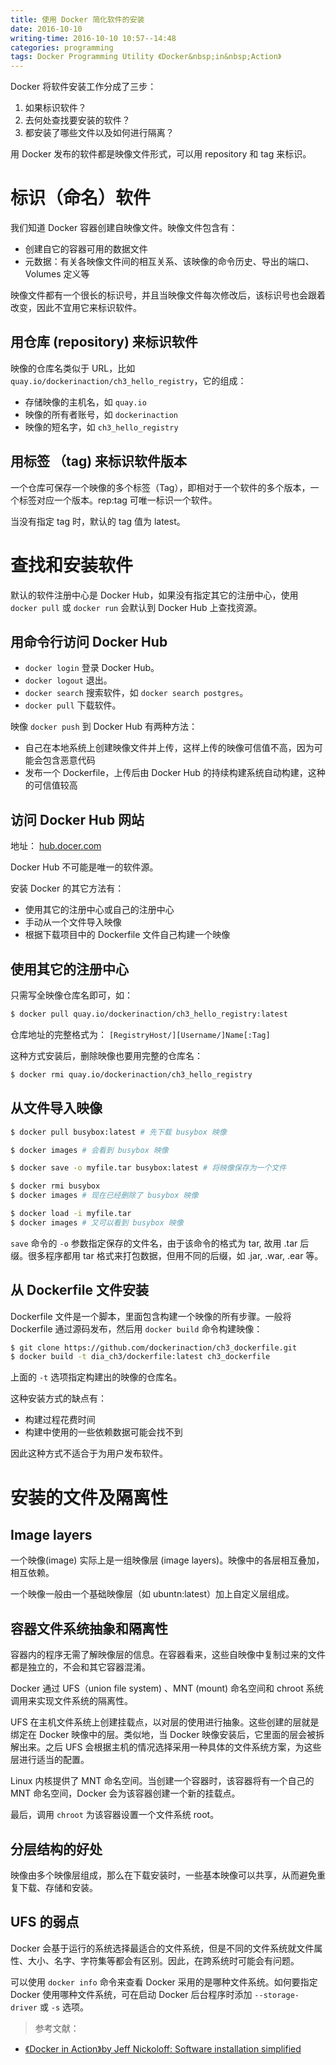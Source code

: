 ```yaml
---
title: 使用 Docker 简化软件的安装
date: 2016-10-10
writing-time: 2016-10-10 10:57--14:48
categories: programming
tags: Docker Programming Utility 《Docker&nbsp;in&nbsp;Action》
---
```


Docker 将软件安装工作分成了三步：

1. 如果标识软件？
2. 去何处查找要安装的软件？
3. 都安装了哪些文件以及如何进行隔离？

用 Docker 发布的软件都是映像文件形式，可以用 repository 和 tag 来标识。

# 标识（命名）软件 

我们知道 Docker 容器创建自映像文件。映像文件包含有：

+ 创建自它的容器可用的数据文件
+ 元数据：有关各映像文件间的相互关系、该映像的命令历史、导出的端口、Volumes 定义等


映像文件都有一个很长的标识号，并且当映像文件每次修改后，该标识号也会跟着改变，因此不宜用它来标识软件。

## 用仓库 (repository) 来标识软件

映像的仓库名类似于 URL，比如 `quay.io/dockerinaction/ch3_hello_registry`，它的组成：

+ 存储映像的主机名，如 `quay.io`
+ 映像的所有者账号，如 `dockerinaction`
+ 映像的短名字，如 `ch3_hello_registry`


## 用标签 （tag) 来标识软件版本

一个仓库可保存一个映像的多个标签（Tag），即相对于一个软件的多个版本，一个标签对应一个版本。rep:tag 可唯一标识一个软件。

当没有指定 tag 时，默认的 tag 值为 latest。

# 查找和安装软件

默认的软件注册中心是 Docker Hub，如果没有指定其它的注册中心，使用 `docker pull` 或 `docker run` 会默认到 Docker Hub 上查找资源。


## 用命令行访问 Docker Hub

+ `docker login` 登录 Docker Hub。
+ `docker logout` 退出。
+ `docker search` 搜索软件，如 `docker search postgres`。
+ `docker pull` 下载软件。

映像 `docker push` 到 Docker Hub 有两种方法：

+ 自己在本地系统上创建映像文件并上传，这样上传的映像可信值不高，因为可能会包含恶意代码
+ 发布一个 Dockerfile，上传后由 Docker Hub 的持续构建系统自动构建，这种的可信值较高


## 访问 Docker Hub 网站

地址： [hub.docer.com](https://hub.docer.com)


Docker Hub 不可能是唯一的软件源。

安装 Docker 的其它方法有：

+ 使用其它的注册中心或自己的注册中心
+ 手动从一个文件导入映像
+ 根据下载项目中的 Dockerfile 文件自己构建一个映像


## 使用其它的注册中心

只需写全映像仓库名即可，如：

```bash
$ docker pull quay.io/dockerinaction/ch3_hello_registry:latest
```

仓库地址的完整格式为： `[RegistryHost/][Username/]Name[:Tag]`

这种方式安装后，删除映像也要用完整的仓库名：

```bash
$ docker rmi quay.io/dockerinaction/ch3_hello_registry
```


## 从文件导入映像

```bash
$ docker pull busybox:latest # 先下载 busybox 映像

$ docker images # 会看到 busybox 映像

$ docker save -o myfile.tar busybox:latest # 将映像保存为一个文件

$ docker rmi busybox
$ docker images # 现在已经删除了 busybox 映像

$ docker load -i myfile.tar
$ docker images # 又可以看到 busybox 映像
```

`save` 命令的 `-o` 参数指定保存的文件名，由于该命令的格式为 tar, 故用 .tar 后缀。很多程序都用 tar 格式来打包数据，但用不同的后缀，如 .jar, .war, .ear 等。


## 从 Dockerfile 文件安装

Dockerfile 文件是一个脚本，里面包含构建一个映像的所有步骤。一般将 Dockerfile 通过源码发布，然后用 `docker build` 命令构建映像：

```bash
$ git clone https://github.com/dockerinaction/ch3_dockerfile.git
$ docker build -t dia_ch3/dockerfile:latest ch3_dockerfile
```

上面的 `-t` 选项指定构建出的映像的仓库名。

这种安装方式的缺点有：

+ 构建过程花费时间
+ 构建中使用的一些依赖数据可能会找不到


因此这种方式不适合于为用户发布软件。


# 安装的文件及隔离性

## Image  layers

一个映像(image) 实际上是一组映像层 (image layers)。映像中的各层相互叠加，相互依赖。

一个映像一般由一个基础映像层（如 ubuntn:latest）加上自定义层组成。

## 容器文件系统抽象和隔离性

容器内的程序无需了解映像层的信息。在容器看来，这些自映像中复制过来的文件都是独立的，不会和其它容器混淆。

Docker 通过 UFS（union file system) 、MNT (mount) 命名空间和 chroot 系统调用来实现文件系统的隔离性。

UFS 在主机文件系统上创建挂载点，以对层的使用进行抽象。这些创建的层就是绑定在 Docker 映像中的层。类似地，当 Docker 映像安装后，它里面的层会被拆解出来。之后 UFS 会根据主机的情况选择采用一种具体的文件系统方案，为这些层进行适当的配置。

Linux 内核提供了 MNT 命名空间。当创建一个容器时，该容器将有一个自己的 MNT 命名空间，Docker 会为该容器创建一个新的挂载点。

最后，调用 `chroot` 为该容器设置一个文件系统 root。


## 分层结构的好处

映像由多个映像层组成，那么在下载安装时，一些基本映像可以共享，从而避免重复下载、存储和安装。

## UFS 的弱点

Docker 会基于运行的系统选择最适合的文件系统，但是不同的文件系统就文件属性、大小、名字、字符集等都会有区别。因此，在跨系统时可能会有问题。

可以使用 `docker info` 命令来查看 Docker 采用的是哪种文件系统。如何要指定 Docker 使用哪种文件系统，可在启动 Docker 后台程序时添加 `--storage-driver` 或 `-s` 选项。


> 参考文献： 

+ [《Docker in Action》by Jeff Nickoloff: Software installation simplified](https://www.amazon.com/Docker-Action-Jeff-Nickoloff/dp/1633430235/)
